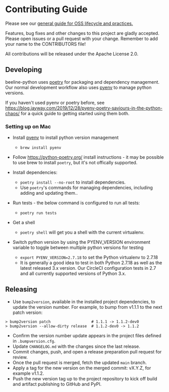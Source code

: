 # Contributing Guide

Please see our [general guide for OSS lifecycle and practices.](https://github.com/honeycombio/home/blob/main/honeycomb-oss-lifecycle-and-practices.md)

Features, bug fixes and other changes to this project are gladly accepted.
Please open issues or a pull request with your change. Remember to add your name
to the CONTRIBUTORS file!

All contributions will be released under the Apache License 2.0.

## Developing

beeline-python uses [poetry](https://python-poetry.org/) for packaging and dependency management. Our normal development workflow also uses [pyenv](https://github.com/pyenv/pyenv) to manage python versions.

If you haven't used pyenv or poetry before, see https://blog.jayway.com/2019/12/28/pyenv-poetry-saviours-in-the-python-chaos/ for a quick guide to getting started using them both.

### Setting up on Mac

- Install [pyenv](https://github.com/pyenv/pyenv) to install python version management

  - `brew install pyenv`

- Follow https://python-poetry.org/ install instructions - it may be possible to use brew to install `poetry`, but it's not offically supported.

* Install dependencies:
  - `poetry install --no-root` to install dependencies.
  - Use `poetry`'s commands for managing dependencies, including adding and updating them..
* Run tests - the below command is configured to run all tests:
  - `poetry run tests`
* Get a shell

  - `poetry shell` will get you a shell with the current virtualenv.

* Switch python version by using the PYENV_VERSION environment variable to toggle between multiple python versions for testing
  - `export PYENV_VERSION=2.7.18` to set the Python virtualenv to 2.7.18
  - It is generally a good idea to test in both Python 2.7.18 as well as the latest released 3.x version. Our CircleCI configuration tests in 2.7 and all currently supported versions of Python 3.x.

## Releasing

- Use `bump2version`, available in the installed project dependencies, to update the version number. For example, to bump from v1.1.1 to the next patch version:

```shell
> bump2version patch                  # 1.1.1 -> 1.1.2-dev0
> bump2version --allow-dirty release  # 1.1.2-dev0 -> 1.1.2
```

- Confirm the version number update appears in the project files defined in `.bumpversion.cfg`.
- Update `CHANGELOG.md` with the changes since the last release.
- Commit changes, push, and open a release preparation pull request for review.
- Once the pull request is merged, fetch the updated `main` branch.
- Apply a tag for the new version on the merged commit: vX.Y.Z, for example v1.1.2.
- Push the new version tag up to the project repository to kick off build and artifact publishing to GitHub and PyPI.
